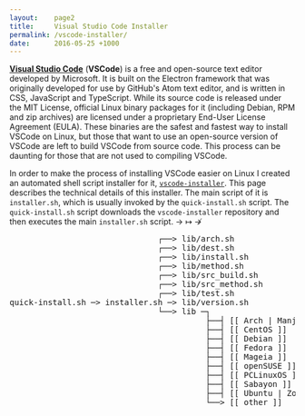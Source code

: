 ```yaml
---
layout:    page2
title:     Visual Studio Code Installer
permalink: /vscode-installer/
date:      2016-05-25 +1000
---
```


[**Visual Studio Code**](http://code.visualstudio.com) (**VSCode**) is a free and open-source text editor developed by Microsoft. It is built on the Electron framework that was originally developed for use by GitHub's Atom text editor, and is written in CSS, JavaScript and TypeScript. While its source code is released under the MIT License, official Linux binary packages for it (including Debian, RPM and zip archives) are licensed under a proprietary End-User License Agreement (EULA). These binaries are the safest and fastest way to install VSCode on Linux, but those that want to use an open-source version of VSCode are left to build VSCode from source code. This process can be daunting for those that are not used to compiling VSCode.

In order to make the process of installing VSCode easier on Linux I created an automated shell script installer for it, [`vscode-installer`](https://github.com/fusion809/vscode-installer). This page describes the technical details of this installer. The main script of it is `installer.sh`, which is usually invoked by the `quick-install.sh` script. The `quick-install.sh` script downloads the `vscode-installer` repository and then executes the main `installer.sh` script. → ↦ ↛

<pre class="diagram">
                               &#9484;──> lib/arch.sh
                               &#9484;──> lib/dest.sh
                               &#9484;──> lib/install.sh
                               &#9484;──> lib/method.sh
                               &#9484;──> lib/src_build.sh
                               &#9484;──> lib/src_method.sh
                               &#9484;──> lib/test.sh
quick-install.sh ─> installer.sh ─> lib/version.sh
                               └──> lib ─┐
                                         ├──┤ [[ Arch | Manjaro ]]   ─> build/aur.sh
                                         ├──┤ [[ CentOS ]]           ─> build/centos.sh
                                         ├──┤ [[ Debian ]]           ─> build/debian.sh
                                         ├──┤ [[ Fedora ]]           ─> build/fedora.sh
                                         ├──┤ [[ Mageia ]]           ─> build/mageia.sh
                                         ├──┤ [[ openSUSE ]]         ─> build/opensuse.sh
                                         ├──┤ [[ PCLinuxOS ]]        ─> build/pclinuxos.sh
                                         ├──┤ [[ Sabayon ]]          ─> build/sabayon.sh
                                         ├──┤ [[ Ubuntu | Zorin OS]] ─> build/ubuntu.sh
                                         └──> [[ other ]]            ─> other.sh
</pre>

<script>
  var diagram = flowchart.parse("the code definition");
  diagram.drawSVG('diagram');

  // you can also try to pass options:

  diagram.drawSVG('diagram', {
                              'x': 0,
                              'y': 0,
                              'line-width': 3,
                              'line-length': 50,
                              'text-margin': 10,
                              'font-size': 14,
                              'font-color': 'black',
                              'line-color': 'black',
                              'element-color': 'black',
                              'fill': 'white',
                              'yes-text': 'yes',
                              'no-text': 'no',
                              'arrow-end': 'block',
                              'scale': 1,
                              // style symbol types
                              'symbols': {
                                'start': {
                                  'font-color': 'red',
                                  'element-color': 'green',
                                  'fill': 'yellow'
                                },
                                'end':{
                                  'class': 'end-element'
                                }
                              },
                              // even flowstate support ;-)
                              'flowstate' : {
                                'past' : { 'fill' : '#CCCCCC', 'font-size' : 12},
                                'current' : {'fill' : 'yellow', 'font-color' : 'red', 'font-weight' : 'bold'},
                                'future' : { 'fill' : '#FFFF99'},
                                'request' : { 'fill' : 'blue'},
                                'invalid': {'fill' : '#444444'},
                                'approved' : { 'fill' : '#58C4A3', 'font-size' : 12, 'yes-text' : 'APPROVED', 'no-text' : 'n/a' },
                                'rejected' : { 'fill' : '#C45879', 'font-size' : 12, 'yes-text' : 'n/a', 'no-text' : 'REJECTED' }
                              }
                            })
</script>
<div id="diagram"></div>
